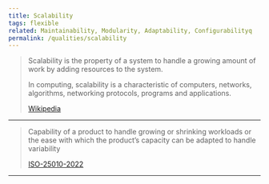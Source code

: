 ```yaml
---
title: Scalability
tags: flexible
related: Maintainability, Modularity, Adaptability, Configurabilityq
permalink: /qualities/scalability
---
```




>Scalability is the property of a system to handle a growing amount of work by adding resources to the system.
>
>In computing, scalability is a characteristic of computers, networks, algorithms, networking protocols, programs and applications. 
>
>[Wikipedia](https://en.wikipedia.org/wiki/Scalability)

<hr class="with-no-margin"/>

>Capability of a product to handle growing or shrinking workloads or the ease with which the product’s capacity can be adapted to handle variability
>
>[ISO-25010-2022](/references/#iso-25010-2022)

<hr class="with-no-margin"/>

>